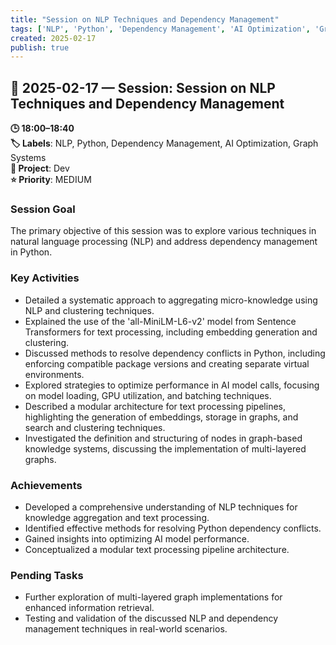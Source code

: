 ```yaml
---
title: "Session on NLP Techniques and Dependency Management"
tags: ['NLP', 'Python', 'Dependency Management', 'AI Optimization', 'Graph Systems']
created: 2025-02-17
publish: true
---
```


## 📅 2025-02-17 — Session: Session on NLP Techniques and Dependency Management

**🕒 18:00–18:40**  
**🏷️ Labels**: NLP, Python, Dependency Management, AI Optimization, Graph Systems  
**📂 Project**: Dev  
**⭐ Priority**: MEDIUM  


### Session Goal
The primary objective of this session was to explore various techniques in natural language processing (NLP) and address dependency management in Python.

### Key Activities
- Detailed a systematic approach to aggregating micro-knowledge using NLP and clustering techniques.
- Explained the use of the 'all-MiniLM-L6-v2' model from Sentence Transformers for text processing, including embedding generation and clustering.
- Discussed methods to resolve dependency conflicts in Python, including enforcing compatible package versions and creating separate virtual environments.
- Explored strategies to optimize performance in AI model calls, focusing on model loading, GPU utilization, and batching techniques.
- Described a modular architecture for text processing pipelines, highlighting the generation of embeddings, storage in graphs, and search and clustering techniques.
- Investigated the definition and structuring of nodes in graph-based knowledge systems, discussing the implementation of multi-layered graphs.

### Achievements
- Developed a comprehensive understanding of NLP techniques for knowledge aggregation and text processing.
- Identified effective methods for resolving Python dependency conflicts.
- Gained insights into optimizing AI model performance.
- Conceptualized a modular text processing pipeline architecture.

### Pending Tasks
- Further exploration of multi-layered graph implementations for enhanced information retrieval.
- Testing and validation of the discussed NLP and dependency management techniques in real-world scenarios.
